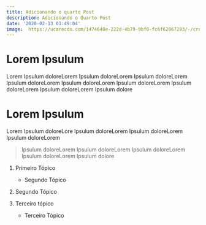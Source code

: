```yaml
---
title: Adicionando o quarto Post
description: Adicionando o Quarto Post
date: '2020-02-13 03:49:04'
image:  https://ucarecdn.com/1474648e-222d-4b79-9bf0-fc6f62067293/-/crop/835x370/191,174/-/preview/-/enhance/55/-/grayscale/
---
```

# Lorem Ipsulum

Lorem Ipsulum doloreLorem Ipsulum doloreLorem Ipsulum doloreLorem Ipsulum doloreLorem Ipsulum doloreLorem Ipsulum doloreLorem Ipsulum doloreLorem Ipsulum doloreLorem Ipsulum dolore

# Lorem Ipsulum

Lorem Ipsulum doloreLore Ipsulum doloreLorem Ipsulum doloreLorem Ipsulum doloreLorem 

> Ipsulum doloreLorem Ipsulum doloreLorem Ipsulum doloreLorem Ipsulum doloreLorem Ipsulum dolore

1. Primeiro Tópico

   * Segundo Tópico
2. Segundo Tópico
3. Terceiro tópico

   * Terceiro Tópico
